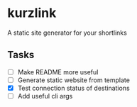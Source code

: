 # kurzlink
A static site generator for your shortlinks

## Tasks
- [ ] Make README more useful
- [ ] Generate static website from template
- [x] Test connection status of destinations
- [ ] Add useful cli args
